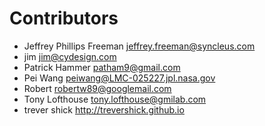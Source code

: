 
# Contributors

* Jeffrey Phillips Freeman <jeffrey.freeman@syncleus.com>
* jim <jim@cydesign.com>
* Patrick Hammer <patham9@gmail.com>
* Pei Wang <peiwang@LMC-025227.jpl.nasa.gov>
* Robert <robertw89@googlemail.com>
* Tony Lofthouse <tony.lofthouse@gmilab.com>
* trever shick <http://trevershick.github.io>
 
